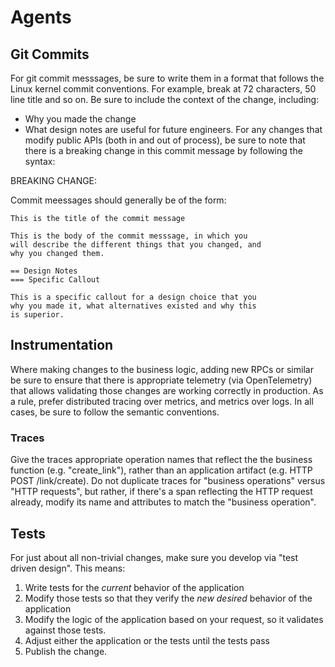 # Agents

## Git Commits

For git commit messsages, be sure to write them in a format that follows the Linux kernel commit conventions. For example, break at 72 characters, 50 line title and so on. Be sure to include the context of the change, including:

* Why you made the change
* What design notes are useful for future engineers. For any changes that modify public APIs (both in and out of process), be sure to note that there is a breaking change in this commit message by following the syntax:

BREAKING CHANGE: <short-summary-of-api>
  <steps-to-migrate-between-the-old-and-new-api>

Commit meessages should generally be of the form:

```
This is the title of the commit message

This is the body of the commit messsage, in which you
will describe the different things that you changed, and
why you changed them.

== Design Notes
=== Specific Callout

This is a specific callout for a design choice that you
why you made it, what alternatives existed and why this
is superior.
```

## Instrumentation

Where making changes to the business logic, adding new RPCs or similar be sure to ensure that there is appropriate telemetry (via OpenTelemetry) that allows validating those changes are working correctly in production. As a rule, prefer distributed tracing over metrics, and metrics over logs. In all cases, be sure to follow the semantic conventions.

### Traces

Give the traces appropriate operation names that reflect the the business function (e.g. "create_link"), rather than an application artifact (e.g. HTTP POST /link/create). Do not duplicate traces for "business operations" versus "HTTP requests", but rather, if there's a span reflecting the HTTP request already, modify its name and attributes to match the "business operation".

## Tests

For just about all non-trivial changes, make sure you develop via "test driven design". This means:

1. Write tests for the _current_ behavior of the application
2. Modify those tests so that they verify the _new desired_ behavior of the application 
3. Modify the logic of the application based on your request, so it validates against those tests.
4. Adjust either the application or the tests until the tests pass
5. Publish the change.

